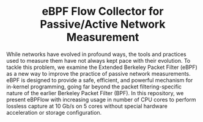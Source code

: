 <h1 align="center">
  <br>
  eBPF Flow Collector for Passive/Active Network Measurement
  </br>
</h1>

While networks have evolved in profound ways, the tools and practices used to measure them have not always kept pace with their evolution. To tackle this problem, we examine the Extended Berkeley Packet Filter (eBPF) as a new way to improve the practice of passive network measurements. eBPF is designed to provide a safe, efficient, and powerful mechanism for in-kernel programming, going far beyond the packet filtering-specific nature of the earlier Berkeley Packet Filter (BPF). In this repository, we present eBPFlow with increasing usage in number of CPU cores to perform lossless capture at 10 Gb/s on 5 cores without special hardware acceleration or storage configuration.
